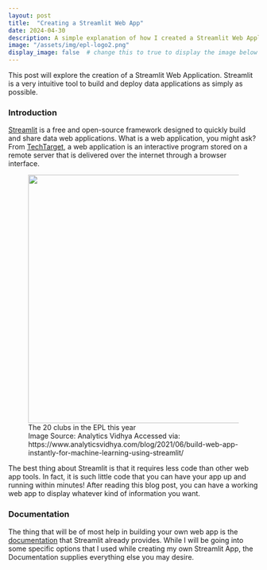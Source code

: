 ```yaml
---
layout: post
title:  "Creating a Streamlit Web App"
date: 2024-04-30
description: A simple explanation of how I created a Streamlit Web Application
image: "/assets/img/epl-logo2.png"
display_image: false  # change this to true to display the image below the banner 
---
```

<p class="intro"><span class="dropcap">T</span>his post will explore the creation of a Streamlit Web Application. Streamlit is a very intuitive tool to build and deploy data applications as simply as possible.


### Introduction

[Streamlit](https://streamlit.io/) is a free and open-source framework designed to quickly build and share data web applications. What is a web application, you might ask? From [TechTarget](https://www.techtarget.com/searchsoftwarequality/definition/Web-application-Web-app), a web application is an interactive program stored on a remote server that is delivered over the internet through a browser interface.

<figure>
	<img src="{{site.url}}/{{site.baseurl}}/assets/img/epl-teams.jpg" alt="" style="width: 500px; height=auto;"> 
	<figcaption>The 20 clubs in the EPL this year</figcaption>
    <figcaption>Image Source: Analytics Vidhya Accessed via: https://www.analyticsvidhya.com/blog/2021/06/build-web-app-instantly-for-machine-learning-using-streamlit/</figcaption>
</figure>

The best thing about Streamlit is that it requires less code than other web app tools. In fact, it is such little code that you can have your app up and running within minutes! After reading this blog post, you can have a working web app to display whatever kind of information you want.


### Documentation

The thing that will be of most help in building your own web app is the [documentation](https://docs.streamlit.io/) that Streamlit already provides. While I will be going into some specific options that I used while creating my own Streamlit App, the Documentation supplies everything else you may desire.